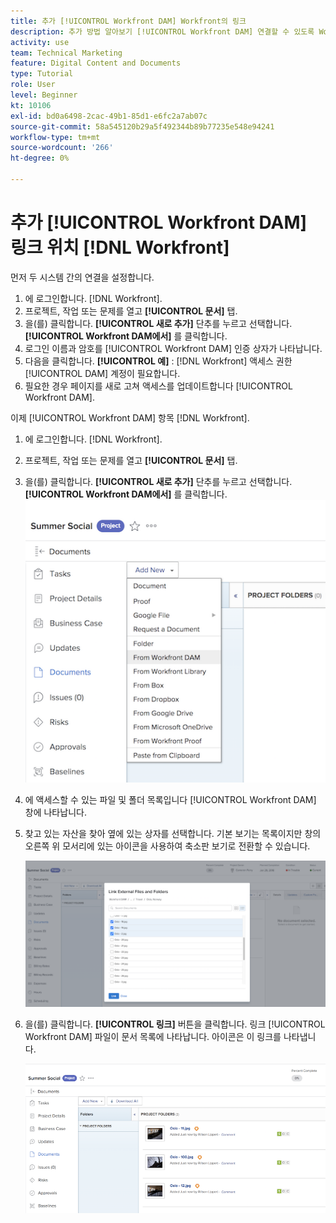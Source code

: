 ```yaml
---
title: 추가 [!UICONTROL Workfront DAM] Workfront의 링크
description: 추가 방법 알아보기 [!UICONTROL Workfront DAM] 연결할 수 있도록 Workfront에 연결합니다. [!UICONTROL DAM] Workfront의 프로젝트, 작업 또는 문제에 대한 업데이트입니다.
activity: use
team: Technical Marketing
feature: Digital Content and Documents
type: Tutorial
role: User
level: Beginner
kt: 10106
exl-id: bd0a6498-2cac-49b1-85d1-e6fc2a7ab07c
source-git-commit: 58a545120b29a5f492344b89b77235e548e94241
workflow-type: tm+mt
source-wordcount: '266'
ht-degree: 0%

---
```


# 추가 [!UICONTROL Workfront DAM] 링크 위치 [!DNL Workfront]

먼저 두 시스템 간의 연결을 설정합니다.

1. 에 로그인합니다. [!DNL Workfront].
1. 프로젝트, 작업 또는 문제를 열고 **[!UICONTROL 문서]** 탭.
1. 을(를) 클릭합니다. **[!UICONTROL 새로 추가]** 단추를 누르고 선택합니다. **[!UICONTROL Workfront DAM에서]** 를 클릭합니다.
1. 로그인 이름과 암호를 [!UICONTROL Workfront DAM] 인증 상자가 나타납니다.
1. 다음을 클릭합니다. **[!UICONTROL 예]** : [!DNL Workfront] 액세스 권한 [!UICONTROL DAM] 계정이 필요합니다.
1. 필요한 경우 페이지를 새로 고쳐 액세스를 업데이트합니다 [!UICONTROL Workfront DAM].

이제 [!UICONTROL Workfront DAM] 항목 [!DNL Workfront].

1. 에 로그인합니다. [!DNL Workfront].
1. 프로젝트, 작업 또는 문제를 열고 **[!UICONTROL 문서]** 탭.
1. 을(를) 클릭합니다. **[!UICONTROL 새로 추가]** 단추를 누르고 선택합니다. **[!UICONTROL Workfront DAM에서]** 를 클릭합니다.
   ![의 이미지 [!UICONTROL Workfront DAM에서] 옵션 [!UICONTROL 새로 추가] 드롭다운 메뉴](assets/01-contributor-from-workfront-dam.png)
1. 에 액세스할 수 있는 파일 및 폴더 목록입니다 [!UICONTROL Workfront DAM] 창에 나타납니다.

1. 찾고 있는 자산을 찾아 옆에 있는 상자를 선택합니다. 기본 보기는 목록이지만 창의 오른쪽 위 모서리에 있는 아이콘을 사용하여 축소판 보기로 전환할 수 있습니다.

   ![팝업 창에서 선택한 자산의 이미지입니다](assets/02-contributor-select-files-in-dam.png)

1. 을(를) 클릭합니다. **[!UICONTROL 링크]** 버튼을 클릭합니다. 링크 [!UICONTROL Workfront DAM] 파일이 문서 목록에 나타납니다. 아이콘은 이 링크를 나타냅니다.

   ![에 연결된 링크의 이미지 [!UICONTROL Workfront DAM] 문서 목록에 나타나는 파일 [!DNL Workfront].](assets/03-contributor-linked-in-wf.png)
